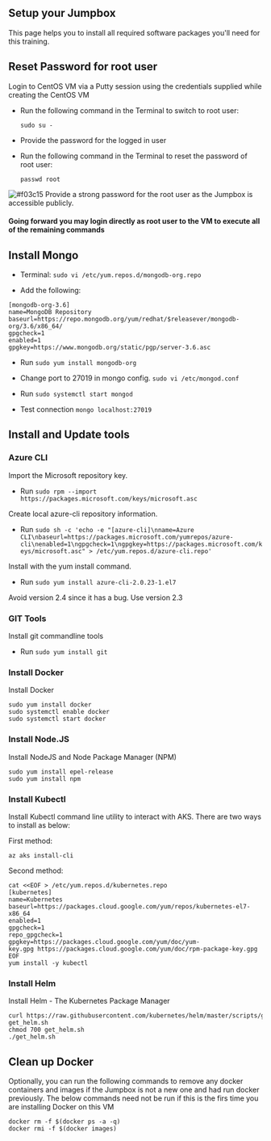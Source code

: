 ## Setup your Jumpbox

This page helps you to install all required software packages you'll need for this training.

## Reset Password for root user
Login to CentOS VM via a Putty session using the credentials supplied while creating the CentOS VM

* Run the following command in the Terminal to switch to root user:

  `sudo su -`

* Provide the password for the logged in user

* Run the following command in the Terminal to reset the password of root user:

  `passwd root`

![#f03c15](https://placehold.it/15/f03c15/000000?text=+) Provide a strong password for the root user as the Jumpbox is accessible publicly. 

#### Going forward you may login directly as root user to the VM to execute all of the remaining commands

## Install Mongo

* Terminal: `sudo vi /etc/yum.repos.d/mongodb-org.repo`

* Add the following:

```
[mongodb-org-3.6]
name=MongoDB Repository
baseurl=https://repo.mongodb.org/yum/redhat/$releasever/mongodb-org/3.6/x86_64/
gpgcheck=1
enabled=1
gpgkey=https://www.mongodb.org/static/pgp/server-3.6.asc
```

* Run `sudo yum install mongodb-org`

* Change port to 27019 in mongo config. `sudo vi /etc/mongod.conf`

* Run `sudo systemctl start mongod`

* Test connection `mongo localhost:27019`

## Install and Update tools
### Azure CLI
Import the Microsoft repository key.
* Run `sudo rpm --import https://packages.microsoft.com/keys/microsoft.asc`

Create local azure-cli repository information.
* Run `sudo sh -c 'echo -e "[azure-cli]\nname=Azure CLI\nbaseurl=https://packages.microsoft.com/yumrepos/azure-cli\nenabled=1\ngpgcheck=1\ngpgkey=https://packages.microsoft.com/keys/microsoft.asc" > /etc/yum.repos.d/azure-cli.repo'`

Install with the yum install command.
* Run `sudo yum install azure-cli-2.0.23-1.el7` 

Avoid version 2.4 since it has a bug. Use version 2.3

### GIT Tools
Install git commandline tools
* Run `sudo yum install git` 

### Install Docker
Install Docker
```
sudo yum install docker
sudo systemctl enable docker
sudo systemctl start docker
```

### Install Node.JS

Install NodeJS and Node Package Manager (NPM)
```
sudo yum install epel-release
sudo yum install npm
```

### Install Kubectl

Install Kubectl command line utility to interact with AKS. There are two ways to install as below:

First method:
```
az aks install-cli
```

Second method:
```
cat <<EOF > /etc/yum.repos.d/kubernetes.repo
[kubernetes]
name=Kubernetes
baseurl=https://packages.cloud.google.com/yum/repos/kubernetes-el7-x86_64
enabled=1
gpgcheck=1
repo_gpgcheck=1
gpgkey=https://packages.cloud.google.com/yum/doc/yum-key.gpg https://packages.cloud.google.com/yum/doc/rpm-package-key.gpg
EOF
yum install -y kubectl 
```

### Install Helm

Install Helm - The Kubernetes Package Manager
```
curl https://raw.githubusercontent.com/kubernetes/helm/master/scripts/get > get_helm.sh 
chmod 700 get_helm.sh
./get_helm.sh 
```

## Clean up Docker

Optionally, you can run the following commands to remove any docker containers and images if the Jumpbox is not a new one and had run docker previously. The below commands need not be run if this is the firs time you are installing Docker on this VM
```
docker rm -f $(docker ps -a -q)
docker rmi -f $(docker images)
```

